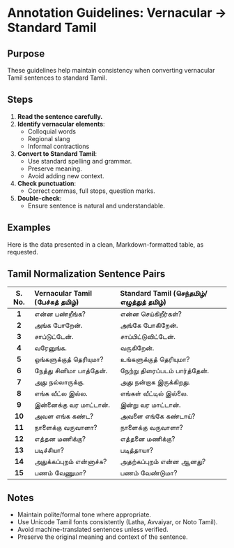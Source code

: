 # Annotation Guidelines: Vernacular → Standard Tamil

## Purpose
These guidelines help maintain consistency when converting vernacular Tamil sentences to standard Tamil.

## Steps
1. **Read the sentence carefully.**
2. **Identify vernacular elements**:
   - Colloquial words
   - Regional slang
   - Informal contractions
3. **Convert to Standard Tamil**:
   - Use standard spelling and grammar.
   - Preserve meaning.
   - Avoid adding new context.
4. **Check punctuation**:
   - Correct commas, full stops, question marks.
5. **Double-check**:
   - Ensure sentence is natural and understandable.

## Examples

Here is the data presented in a clean, Markdown-formatted table, as requested.

## Tamil Normalization Sentence Pairs

| S. No. | Vernacular Tamil (பேச்சுத் தமிழ்) | Standard Tamil (செந்தமிழ்/எழுத்துத் தமிழ்) |
| :---: | :--- | :--- |
| **1** | என்ன பண்றீங்க? | என்ன செய்கிறீர்கள்? |
| **2** | அங்க போறேன். | அங்கே போகிறேன். |
| **3** | சாப்டுட்டேன். | சாப்பிட்டுவிட்டேன். |
| **4** | வரேனுங்க. | வருகிறேன். |
| **5** | ஒங்களுக்குத் தெரியுமா? | உங்களுக்குத் தெரியுமா? |
| **6** | நேத்து சினிமா பாத்தேன். | நேற்று திரைப்படம் பார்த்தேன். |
| **7** | அது நல்லாருக்கு. | அது நன்றாக இருக்கிறது. |
| **8** | எங்க வீட்ல இல்ல. | எங்கள் வீட்டில் இல்லை. |
| **9** | இன்னைக்கு வர மாட்டான். | இன்று வர மாட்டான். |
| **10** | அவள எங்க கண்ட? | அவளை எங்கே கண்டாய்? |
| **11** | நாளைக்கு வருவாளா? | நாளைக்கு வருவாளா? |
| **12** | எத்தன மணிக்கு? | எத்தனை மணிக்கு? |
| **13** | படிச்சியா? | படித்தாயா? |
| **14** | அதுக்கப்புறம் என்னாச்சு? | அதற்கப்புறம் என்ன ஆனது? |
| **15** | பணம் வேணுமா? | பணம் வேண்டுமா? |

## Notes
- Maintain polite/formal tone where appropriate.
- Use Unicode Tamil fonts consistently (Latha, Avvaiyar, or Noto Tamil).
- Avoid machine-translated sentences unless verified.
- Preserve the original meaning and context of the sentence.
